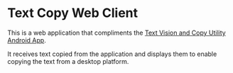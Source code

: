 # Text Copy Web Client

This is a web application that compliments the [Text Vision and Copy Utility Android App](https://github.com/root458/Text-Vision-and-Copy-Utility---Flutter-Android).

It receives text copied from the application and displays them to enable copying the text from a desktop platform.